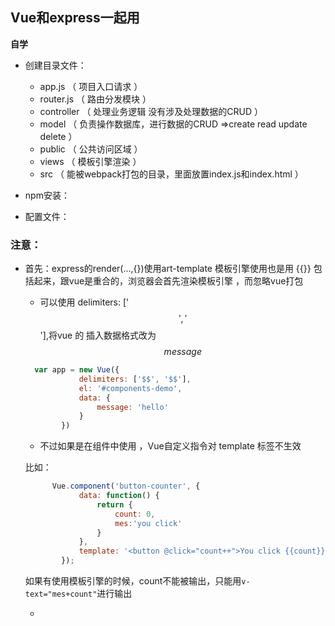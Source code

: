 ## Vue和express一起用

**自学**

- 创建目录文件：
  + app.js （ 项目入口请求 ）
  + router.js （ 路由分发模块 ）
  + controller （ 处理业务逻辑 没有涉及处理数据的CRUD ）
  + model （ 负责操作数据库，进行数据的CRUD  =>create read update delete ）
  + public （ 公共访问区域 ）
  + views （ 模板引擎渲染 ）
  + src （ 能被webpack打包的目录，里面放置index.js和index.html ）



- npm安装：

- 配置文件：



### 注意：

- 首先：express的render(...,{})使用art-template 模板引擎使用也是用 {{}} 包括起来，跟vue是重合的，浏览器会首先渲染模板引擎 ，而忽略vue打包

  + 可以使用  delimiters: ['$$', '$$'],将vue 的 插入数据格式改为 $$ message $$

  ```javascript
    var app = new Vue({
              delimiters: ['$$', '$$'],
              el: '#components-demo',
              data: {
                  message: 'hello'
              }
          })
  ```

  + 不过如果是在组件中使用 ，Vue自定义指令对 template 标签不生效

  比如：

  ```javascript
        Vue.component('button-counter', {
              data: function() {
                  return {
                      count: 0,
                      mes:'you click'
                  }
              },
              template: '<button @click="count++">You click {{count}}</button>'
          });
  ```

  如果有使用模板引擎的时候，count不能被输出，只能用`v-text="mes+count"`进行输出

  + 